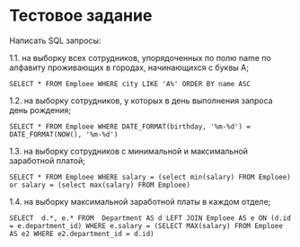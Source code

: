 # Тестовое задание

Написать SQL запросы:

1.1.	на выборку всех сотрудников, упорядоченных по полю name по алфавиту проживающих в городах, начинающихся с буквы А;
```
SELECT * FROM Emploee WHERE city LIKE 'А%' ORDER BY name ASC
```
1.2.	на выборку сотрудников, у которых в день выполнения запроса день рождения;
```
SELECT * FROM Emploee WHERE DATE_FORMAT(birthday, '%m-%d') = DATE_FORMAT(NOW(), '%m-%d')
```
1.3.	на выборку сотрудников с минимальной и максимальной заработной платой;
```
SELECT * FROM Emploee WHERE salary = (select min(salary) FROM Emploee) or salary = (select max(salary) FROM Emploee)
```

1.4.	на выборку максимальной заработной платы в каждом отделе;
```
SELECT  d.*, e.* FROM  Department AS d LEFT JOIN Emploee AS e ON (d.id = e.department_id) WHERE e.salary = (SELECT MAX(salary) FROM Emploee AS e2 WHERE e2.department_id = d.id)
```
